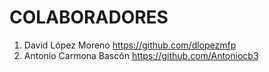 # COLABORADORES

1. David López Moreno https://github.com/dlopezmfp
7. Antonio Carmona Bascón https://github.com/Antoniocb3
